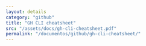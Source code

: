 ```yaml
---
layout: details
category: "github"
title: "GH CLI cheatsheet"
src: "/assets/docs/gh-cli-cheatsheet.pdf"
permalink: "/documentos/github/gh-cli-cheatsheet/"
---
```


